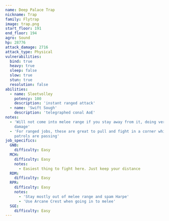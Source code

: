 ```yaml
---
name: Deep Palace Trap
nickname: Trap
family: Flytrap
image: trap.png
start_floor: 191
end_floor: 194
agro: Sound
hp: 28776
attack_damage: 2716
attack_type: Physical
vulnerabilities:
  bind: true
  heavy: true
  sleep: false
  slow: true
  stun: true
  resolution: false
abilities:
  - name: Sleetvolley
    potency: 100
    description: 'instant ranged attack'
  - name: 'Swift Sough'
    description: 'telegraphed conal AoE'
notes:
  - 'Will not come into melee range if you stay away from it, doing very little
    damage'
  - 'For ranged jobs, these are great to pull and fight in a corner while
    patrols are passing'
job_specifics:
  GNB:
    difficulty: Easy
  MCH:
    difficulty: Easy
    notes:
      - Easiest thing to fight here. Just keep your distance
  RDM:
    difficulty: Easy
  RPR:
    difficulty: Easy
    notes:
      - 'Stay mostly out of melee range and spam Harpe'
      - 'Use Arcane Crest when going in to melee'
  SGE:
    difficulty: Easy
---
```

